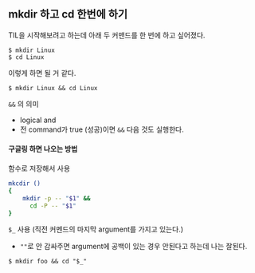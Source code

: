 ## mkdir 하고 cd 한번에 하기
TIL을 시작해보려고 하는데 아래 두 커맨드를 한 번에 하고 싶어졌다.
```console
$ mkdir Linux
$ cd Linux
```
이렇게 하면 될 거 같다.
```console
$ mkdir Linux && cd Linux
```
`&&` 의 의미
- logical and
- 전 command가 true (성공)이면 `&&` 다음 것도 실행한다.

#### 구글링 하면 나오는 방법
함수로 저장해서 사용
```bash
mkcdir ()
{
    mkdir -p -- "$1" &&
      cd -P -- "$1"
}
```
  `$_` 사용 (직전 커멘드의 마지막 argument를 가지고 있는다.)
  - `""`로 안 감싸주면 argument에 공백이 있는 경우 안된다고 하는데 나는 잘된다.
```console
$ mkdir foo && cd "$_"
```

  
